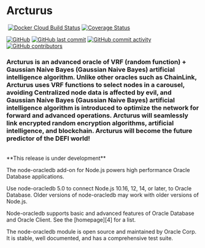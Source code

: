 
# Arcturus

<p align="center">
</p>

[![<UMAprotocol>](https://circleci.com/gh/UMAprotocol/protocol.svg?style=shield)](https://app.circleci.com/pipelines/github/UMAprotocol/protocol)
[![Docker Cloud Build Status](https://img.shields.io/docker/cloud/build/umaprotocol/protocol)](https://hub.docker.com/r/umaprotocol/protocol)
[![Coverage Status](https://coveralls.io/repos/github/UMAprotocol/protocol/badge.svg?branch=master)](https://coveralls.io/github/UMAprotocol/protocol?branch=master)

[![GitHub](https://img.shields.io/github/license/UMAprotocol/protocol)](https://github.com/UMAprotocol/protocol/blob/master/LICENSE)
[![GitHub last commit](https://img.shields.io/github/last-commit/UMAprotocol/protocol)](https://github.com/UMAprotocol/protocol/commits/master)
[![GitHub commit activity](https://img.shields.io/github/commit-activity/m/UMAprotocol/protocol)](https://github.com/UMAprotocol/protocol/commits/master)
[![GitHub contributors](https://img.shields.io/github/contributors-anon/UMAprotocol/protocol)](https://github.com/UMAprotocol/protocol/graphs/contributors)
<h3 color = "yellow">Arcturus is an advanced oracle of VRF (random function) + Gaussian Naive Bayes (Gaussian Naive Bayes) artificial intelligence algorithm. Unlike other oracles such as ChainLink, Arcturus uses VRF functions to select nodes in a carousel, avoiding Centralized node data is affected by evil, and Gaussian Naive Bayes (Gaussian Naive Bayes) artificial intelligence algorithm is introduced to optimize the network for forward and advanced operations. Arcturus will seamlessly link encrypted random encryption algorithms, artificial intelligence, and blockchain. Arcturus will become the future predictor of the DEFI world!</h3>
</br>
**This release is under development**

The node-oracledb add-on for Node.js powers high performance Oracle
Database applications.

Use node-oracledb 5.0 to connect Node.js 10.16, 12, 14, or later, to Oracle Database.
Older versions of node-oracledb may work with older versions of Node.js.

Node-oracledb supports basic and advanced features of Oracle Database
and Oracle Client.  See the [homepage][4] for a list.

The node-oracledb module is open source and maintained by Oracle Corp.
It is stable, well documented, and has a comprehensive test suite.
